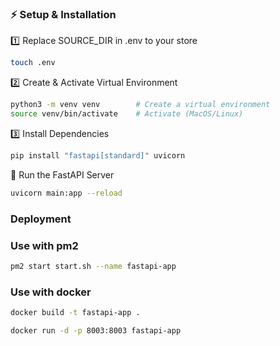 ### ⚡ Setup & Installation

1️⃣ Replace SOURCE_DIR in .env to your store
```bash
touch .env
```

2️⃣ Create & Activate Virtual Environment

```bash
python3 -m venv venv        # Create a virtual environment
source venv/bin/activate    # Activate (MacOS/Linux)
```

3️⃣ Install Dependencies
```bash
pip install "fastapi[standard]" uvicorn
```

🚀 Run the FastAPI Server
```bash
uvicorn main:app --reload
```

### Deployment
### Use with pm2
```bash
pm2 start start.sh --name fastapi-app
```
### Use with docker
```bash
docker build -t fastapi-app .
```
```bash
docker run -d -p 8003:8003 fastapi-app
```